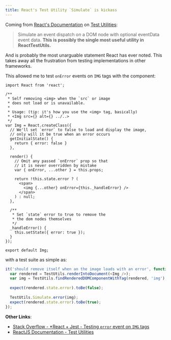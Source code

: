 ```yaml
---
title: React's Test Utility `Simulate` is kickass
---
```


Coming from [React's Documentation](https://facebook.github.io/react/docs/) on [Test Utilities](https://facebook.github.io/react/docs/test-utils.html):

> Simulate an event dispatch on a DOM node with optional eventData event data. **This is possibly the single most useful utility in ReactTestUtils.**

And is probably the most unarguable statement React has ever noted. This takes away all the frustration from testing implementations in other frameworks.

This allowed me to test `onError` events on `IMG` tags with the component:

```es6
import React from 'react';

/**
 * Self removing <img> when the `src` or image
 * does not load or is unavailable.
 *
 * Usage: (tip: it's how you use the <img> tag, basically)
 * <Img src={} alt={} ../..>
 */
var Img = React.createClass({
  // We'll set `error` to false to load and display the image,
  // only will it be true when an error occurs
  getInitialState() { 
    return { error: false }
  },

  render() {
    // Omit any passed `onError` prop so that
    // it is never overridden by mistake
    var { onError, ...other } = this.props;

    return !this.state.error ? (
      <span>
        <img {...other} onError={this._handleError} />
      </span>
    ) : null;
  },

  /**
   * Set `state` error to true to remove the
   * the dom nodes themselves
   */
  _handleError() {
    this.setState({ error: true });
  }
});

export default Img;
```

with a test suite as simple as:

```js
it('should remove itself when an the image loads with an error', function() {
  var rendered = TestUtils.renderIntoDocument(<Img />);
  var img = TestUtils.findRenderedDOMComponentWithTag(rendered, 'img');
  
  expect(rendered.state.error).toBe(false);
  
  TestUtils.Simulate.error(img);
  expect(rendered.state.error).toBe(true);
});
```

**Other Links**:
- [Stack Overflow - *React + Jest - Testing `error` event on `IMG` tags](http://stackoverflow.com/questions/29058211/react-jest-testing-error-event-on-img-tags/29063395#29063395)
- [ReactJS Documentation - Test Utilities](https://facebook.github.io/react/docs/test-utils.html)
